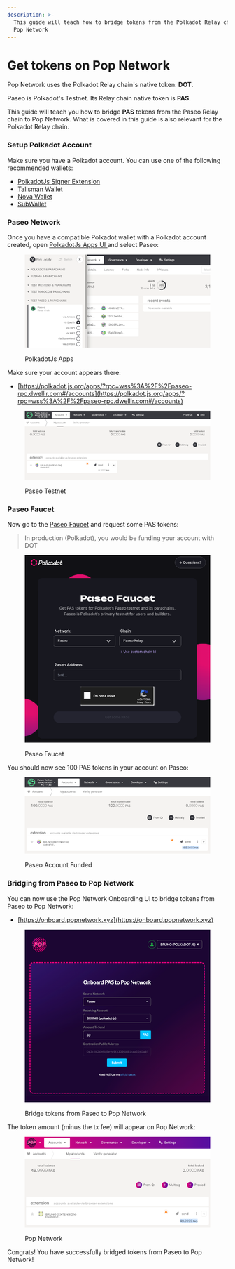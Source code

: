 ```yaml
---
description: >-
  This guide will teach how to bridge tokens from the Polkadot Relay chain to
  Pop Network
---
```


# Get tokens on Pop Network

Pop Network uses the Polkadot Relay chain's native token: **DOT**.&#x20;

Paseo is Polkadot's Testnet. Its Relay chain native token is **PAS**.

This guide will teach you how to bridge **PAS** tokens from the Paseo Relay chain to Pop Network. What is covered in this guide is also relevant for the Polkadot Relay chain.

### Setup Polkadot Account <a href="#setup-polkadot-account" id="setup-polkadot-account"></a>

Make sure you have a Polkadot account. You can use one of the following recommended wallets:

* [PolkadotJs Signer Extension](https://polkadot.js.org/extension/)
* [Talisman Wallet](https://www.talisman.xyz/)
* [Nova Wallet](https://novawallet.io/)
* [SubWallet](https://www.subwallet.app/)

### Paseo Network <a href="#paseo-network" id="paseo-network"></a>

Once you have a compatible Polkadot wallet with a Polkadot account created, open [PolkadotJs Apps UI ](https://polkadot.js.org/apps)and select Paseo:

<figure><img src="../.gitbook/assets/image (1).png" alt=""><figcaption><p>PolkadotJs Apps</p></figcaption></figure>

Make sure your account appears there:

* [https://polkadot.js.org/apps/?rpc=wss%3A%2F%2Fpaseo-rpc.dwellir.com#/accounts](https://polkadot.js.org/apps/?rpc=wss%3A%2F%2Fpaseo-rpc.dwellir.com#/accounts)

<figure><img src="../.gitbook/assets/image (2).png" alt=""><figcaption><p>Paseo Testnet</p></figcaption></figure>

### Paseo Faucet <a href="#paseo-faucet" id="paseo-faucet"></a>

Now go to the [Paseo Faucet](https://faucet.polkadot.io/) and request some PAS tokens:

> In production (Polkadot), you would be funding your account with DOT

<figure><img src="../.gitbook/assets/image (3).png" alt="" width="563"><figcaption><p>Paseo Faucet</p></figcaption></figure>

You should now see 100 PAS tokens in your account on Paseo:

<figure><img src="../.gitbook/assets/image (4).png" alt=""><figcaption><p>Paseo Account Funded</p></figcaption></figure>

### Bridging from Paseo to Pop Network <a href="#bridging-from-paseo-to-pop-network" id="bridging-from-paseo-to-pop-network"></a>

You can now use the Pop Network Onboarding UI to bridge tokens from Paseo to Pop Network:

* [https://onboard.popnetwork.xyz](https://onboard.popnetwork.xyz)

<figure><img src="../.gitbook/assets/image (5).png" alt="" width="563"><figcaption><p>Bridge tokens from Paseo to Pop Network</p></figcaption></figure>

The token amount (minus the tx fee) will appear on Pop Network:

<figure><img src="../.gitbook/assets/image (6).png" alt=""><figcaption><p>Pop Network</p></figcaption></figure>

Congrats! You have successfully bridged tokens from Paseo to Pop Network!
